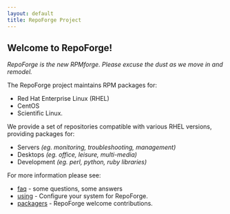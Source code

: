 ```yaml
---
layout: default
title: RepoForge Project
---
```


## Welcome to RepoForge! ##
_RepoForge is the new RPMforge.  Please excuse the dust as we move in and remodel._

The RepoForge project maintains RPM packages for:
* Red Hat Enterprise Linux (RHEL)
* CentOS 
* Scientific Linux. 

We provide a set of repositories compatible with various RHEL versions, providing packages for:
 - Servers _(eg. monitoring, troubleshooting, management)_
 - Desktops _(eg. office, leisure, multi-media)_
 - Development _(eg. perl, python, ruby libraries)_

For more information please see:

* [faq](/faq "repoforge faq") - some questions, some answers
* [using](/use "install repoforge") - Configure your system for RepoForge.
* [packagers](/package "contribute packages to repoforge") -  RepoForge welcome contributions.

